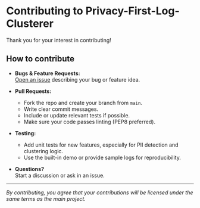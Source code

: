 # Contributing to Privacy-First-Log-Clusterer

Thank you for your interest in contributing!

## How to contribute

- **Bugs & Feature Requests:**  
  [Open an issue](https://github.com/GoldenSoldierQC/Privacy-First-Log-Clusterer/issues) describing your bug or feature idea.

- **Pull Requests:**  
  - Fork the repo and create your branch from `main`.
  - Write clear commit messages.
  - Include or update relevant tests if possible.
  - Make sure your code passes linting (PEP8 preferred).

- **Testing:**  
  - Add unit tests for new features, especially for PII detection and clustering logic.
  - Use the built-in demo or provide sample logs for reproducibility.

- **Questions?**  
  Start a discussion or ask in an issue.

---

*By contributing, you agree that your contributions will be licensed under the same terms as the main project.*
